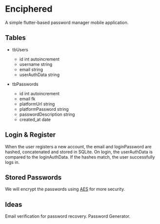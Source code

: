 # Enciphered

A simple flutter-based password manager mobile application.

## Tables
- tbUsers
  - id int autoincrement
  - username string
  - email string
  - userAuthData string
    
- tbPasswords
  - id int autoincrement
  - email fk
  - platformUrl string
  - platformPassword string
  - passwordDescription string
  - created_at date

## Login & Register
When the user registers a new account, the email and loginPassword are hashed, concatenated and stored in SQLite.
On login, the userAuthData is compared to the loginAuthData. If the hashes match, the user successfully logs in.

## Stored Passwords
We will encrypt the passwords using [AES](https://stackoverflow.com/questions/70061906/how-to-encrypt-password-while-saving-in-database-in-flutter-sqlite-dart-applicat) for more security.

## Ideas
Email verification for password recovery.
Password Generator.
